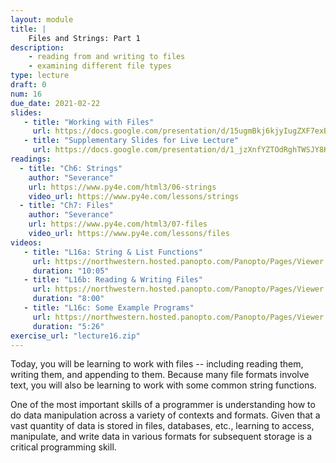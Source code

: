 ```yaml
---
layout: module
title: |
    Files and Strings: Part 1
description:
    - reading from and writing to files
    - examining different file types
type: lecture
draft: 0
num: 16
due_date: 2021-02-22
slides: 
   - title: "Working with Files"
     url: https://docs.google.com/presentation/d/15ugmBkj6kjyIugZXF7exB14psG1PPLzykS0LM6AiG-k/edit?usp=sharing
   - title: "Supplementary Slides for Live Lecture"
     url: https://docs.google.com/presentation/d/1_jzXnfYZTOdRghTWSJY8K7AoVGa00bXZMcWCaxeC-h0/edit?usp=sharing
readings:
  - title: "Ch6: Strings"
    author: "Severance"
    url: https://www.py4e.com/html3/06-strings
    video_url: https://www.py4e.com/lessons/strings
  - title: "Ch7: Files"
    author: "Severance"
    url: https://www.py4e.com/html3/07-files
    video_url: https://www.py4e.com/lessons/files
videos:
   - title: "L16a: String & List Functions"
     url: https://northwestern.hosted.panopto.com/Panopto/Pages/Viewer.aspx?id=63a27e1a-8928-4db0-9a31-aca000062791
     duration: "10:05"
   - title: "L16b: Reading & Writing Files"
     url: https://northwestern.hosted.panopto.com/Panopto/Pages/Viewer.aspx?id=e31aa444-0ee7-4b02-a912-aca0000626c7
     duration: "8:00"
   - title: "L16c: Some Example Programs"
     url: https://northwestern.hosted.panopto.com/Panopto/Pages/Viewer.aspx?id=462d9e97-7fac-424d-bec4-aca000062614
     duration: "5:26"
exercise_url: "lecture16.zip"
---
```


Today, you will be learning to work with files --  including reading them, writing them, and appending to them. Because many file formats involve text, you will also be learning to work with some common string functions.

One of the most important skills of a programmer is understanding how to do data manipulation across a variety of contexts and formats. Given that a vast quantity of data is stored in files, databases, etc., learning to access, manipulate, and write data in various formats for subsequent storage is a critical programming skill.